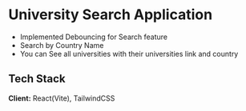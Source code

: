 # University Search Application

- Implemented Debouncing for Search feature
- Search by Country Name
- You can See all universities with their universities link and country

## Tech Stack

**Client:** React(Vite), TailwindCSS
